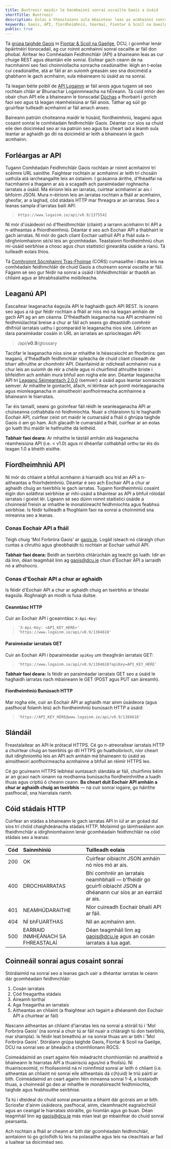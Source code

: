 ```yaml
---
title: Buntreoir maidir le hacmhainní sonraí oscailte Gaois a úsáid
shortTitle: Buntreoir
description: Eolas a theastaíonn sula mbaintear leas as acmhainní sonraí oscailte Gaois
keywords: Gaois, API, fíordheimhniú, téarmaí, Fiontar & Scoil na Gaeilge, DCU
public: true
---
```


Tá [grúpa taighde Gaois](https://www.gaois.ie) in [Fiontar & Scoil na Gaeilge](https://www.dcu.ie/fiontar_scoilnagaeilge/), DCU, i gcomhar lenár bpáirtnéirí tionscadail, ag cur roinnt acmhainní sonraí oscailte ar fáil don phobal. Áirítear leo Comhéadain Feidhmchláir (API) a bhaineann leas as cur chuige REST agus déantáin eile sonraí. Eisítear gach ceann de na hacmhainní seo faoi choinníollacha sonracha ceadúnaithe: léigh an t-eolas cuí ceadúnaithe, atá ar fáil ar an suíomh gréasáin seo sna doiciméid a ghabhann le gach acmhainn, sula mbaineann tú úsáid as na sonraí.  

Tá leagan béite poiblí de [API Logainm](/en/data/logainm/v0.9/api) ar fáil anois agus tugann sé seo rochtain chláir ar Bhunachar Logainmneacha na hÉireann. Tá cuid mhór den obair chun API eile a bhaineann le tionscadal [Dúchas](/en/data/duchas/v0.5/api) a fhorbairt i gcrích faoi seo agus tá leagan réamheisiúna ar fáil anois. Táthar ag súil go gcuirfear tuilleadh acmhainní ar fáil amach anseo.

Baineann patrúin choiteanna maidir le húsáid, fíordheimhniú, leaganú agus cosaint sonraí le comhéadain feidhmchláir Gaois. Déantar cur síos sa chuid eile den doiciméad seo ar na patrúin seo agus ba cheart iad a léamh sula leantar ar aghaidh go dtí na doiciméid ar leith a bhaineann le gach acmhainn.  

## Forléargas ar API

Tugann Comhéadain Feidhmchláir Gaois rochtain ar roinnt acmhainní trí scéimre URL sainithe. Faightear rochtain ar acmhainní ar leith trí chosáin uathúla atá iarcheangailte leis an óstainm. I gcásanna áirithe, d'fhéadfaí na hacmhainní a thagann ar ais a scagadh ach paraiméadair roghnacha iarratais a úsáid. Má éiríonn leis an iarratas, cuirtear acmhainní ar ais i bhfoirm JSON. Mura n-éiríonn leis an iarratas rochtain a fháil ar acmhainn, gheofar, ar a laghad, cód stádais HTTP mar fhreagra ar an iarratas. Seo a leanas sampla d'iarratas bailí API:  

> `https://www.logainm.ie/api/v0.9/1375542`

Ní mór d'úsáideoirí nó d'fheidhmchláir (cliaint) a iarrann acmhainn trí API a n-aitheantas a fhíordheimhniú. Déantar é seo ach Eochair API a thabhairt le gach iarratas. Ní mór do gach cliant Eochair uathúil API a fháil sula n-idirghníomhaíonn sé/sí leis an gcomhéadan. Teastaíonn fíordheimhniú chun mí-úsáid seirbhíse a chosc agus chun staitisticí ginearálta úsáide a rianú. Tá tuilleadh eolais thíos.

Tá [Comhroinnt Sócmhainní Tras-Fhoinse](https://developer.mozilla.org/en-US/docs/Web/HTTP/CORS) (CORS) cumasaithe i dtaca leis na comhéadain feidhmchláir de chuid Gaois a chuireann sonraí oscailte ar fáil. Fágann sé seo gur féidir na sonraí a úsáid i bhfeidhmchláir ar thaobh an chliaint agus ar bhrabhsálaithe móibíleacha.

## Leaganú API

Éascaítear leaganacha éagsúla API le haghaidh gach API REST. Is ionann seo agus a rá gur féidir rochtain a fháil ar níos mó ná leagan amháin de gach API ag an am céanna. D'fhéadfadh leaganacha nua API acmhainní nó feidhmiúlachtaí breise a chur ar fáil ach seans go dteastódh comhréir dhifriúil iarratais uathu i gcomparáid le leaganacha níos sine. Léiríonn an dara paraiméadar cosáin in URL an iarratais an spriocleagan API:  

> /api/**v0.9**/glossary

Tacófar le leaganacha níos sine ar mhaithe le héascaíocht an fhorbróra: gan leaganú, d'fhéadfadh feidhmchláir spleácha de chuid cliant cliseadh de bharr athruithe ar chomhréir API. Déanfaimid ár ndícheall acmhainní nua a chur leis an suíomh de réir a chéile agus ní chuirfimid athruithe briste i bhfeidhm ach amháin mura bhfuil aon rogha eile ann. Déantar leaganacha API trí [Leaganú Séimeantach 2.0.0](https://semver.org/spec/v2.0.0.html) (semver) a úsáid agus leantar sonraíocht semver. Ar mhaithe le gontacht, áfach, ní léirítear ach pointí mórleaganacha agus mionleaganacha in aimsitheoirí aonfhoirmeacha acmhainne a bhaineann le hiarratais.

Tar éis tamaill, seans go gcinnfear fáil réidh le seanleaganacha API ar chúiseanna cothabhála nó feidhmíochta. Nuair a chláraíonn tú le haghaidh Eochair API, cuirfear ceist ort maidir le cumarsáid a fháil ó ghrúpa taighde Gaois ó am go ham. Ach glacadh le cumarsáid a fháil, cuirfear ar an eolas go luath thú maidir le hathruithe dá leithéid.

**Tabhair faoi deara:** Ar mhaithe le tástáil amháin atá leaganacha réamheisiúna API (i.e. < v1.0) agus ní dhéanfar cothabháil orthu tar éis do leagan 1.0 a bheith eisithe.

## Fíordheimhniú API 

Ní mór do chliaint a bhfuil acmhainn á hiarraidh acu tríd an API a n-aitheantas a fhíorhdeimhniú. Déantar é seo ach Eochair API a chur ar aghaidh chuig an tseirbhís le gach iarratas. Tugann fíordheimhniú cosaint éigin don soláthraí seirbhíse ar mhí-úsáid a bhaintear as API a bhfuil rólódáil iarratais i gceist léi. Ligeann sé seo dúinn roinnt staitisticí úsáide a choinneáil freisin ar mhaithe le monatóireacht feidhmíochta agus feabhsú seirbhíse. Is féidir tuilleadh a fhoghlaim faoi na sonraí a choinnímid sna míreanna seo a leanas.  

### Conas Eochair API a fháil 

Téigh chuig 'Mol Forbróra Gaois' ar [gaois.ie](https://www.gaois.ie/). Logáil isteach nó cláraigh chun cuntas a chruthú agus gheobhaidh tú rochtain ar Eochair uathúil API.  

**Tabhair faoi deara:** Beidh an tseirbhís chlárúcháin ag teacht go luath. Idir an dá linn, déan teagmháil linn ag [gaois@dcu.ie](mailto:gaois@dcu.ie) chun d'Eochair API a iarraidh nó a athshocrú.  

### Conas d'Eochair API a chur ar aghaidh 

Is féidir d'Eochair API a chur ar aghaidh chuig an tseirbhís ar bhealaí éagsúla. Roghnaigh an modh is fusa duitse.  

#### Ceanntásc HTTP 

Cuir an Eochair API i gceanntásc `X-Api-Key`: 

> `'X-Api-Key: <API_KEY_HERE>' 'https://www.logainm.ie/api/v0.9/1384618'`

#### Paraiméadar iarratais GET

Cuir an Eochair API i bparaiméadar `apiKey` um theaghrán iarratais GET: 

> `'https://www.logainm.ie/api/v0.9/1384618?apiKey=API_KEY_HERE'`

**Tabhair faoi deara:** Is féidir an paraiméadar iarratais GET seo a úsáid le haghaidh iarratas nach mbaineann le GET (POST agus PUT san áireamh).

#### Fíordheimhniú Bunúsach HTTP

Mar rogha eile, cuir an Eochair API ar aghaidh mar ainm úsáideora (agus pasfhocal folamh leis) ach fíordheimhniú bunúsach HTTP a úsáid:  

> `'https://API_KEY_HERE@www.logainm.ie/api/v0.9/1384618'`

## Slándáil

Freastalaítear an API le prótacal HTTPS. Cé go n-atreoraítear iarratais HTTP a chuirtear chuig an tseirbhís go dtí HTTPS go huathoibríoch, níor cheart duit idirghníomhú leis an API ach amháin má bhaineann tú úsáid as aimsitheoirí aonfhoirmeacha acmhainne a bhfuil an réimír HTTPS leo.  

Cé go gcuireann HTTPS leibhéal suntasach slándála ar fáil, chuirfimis béim ar an gcaoi nach ionann na modhanna bunúsacha fíordheimhnithe a luadh thuas agus criptiú ó cheann ceann. **Ba cheart duit Eochair API amháin a chur ar aghaidh chuig an tseirbhís** — ná cuir sonraí íogaire, go háirithe pasfhocail, sna hiarratais riamh.  

## Cóid stádais HTTP

Cuirfear an stádas a bhaineann le gach iarratas API in iúl ar an gcéad dul síos trí chóid chaighdeánacha stádais HTTP. Molaimid go láimhseálann aon fheidhmchlár a idirghníomhaíonn lenár gcomhéadain feidhmchláir na cóid stádais seo a leanas:

| Cód   | Sainmhíniú                        | Tuilleadh eolais    |
| :---- | :-------------------------------- | :------------------ |
| 200   | OK                                | Cuirfear oibiacht JSON amháin nó níos mó ar ais. |
| 400   | DROCHIARRATAS                     | Bhí comhréir an iarratais neamhbhailí — b'fhéidir go gcuirfí oibiacht JSON a dhéanann cur síos ar an earráid ar ais. |
| 401   | NEAMHÚDARAITHE                    | Níor cuireadh Eochair bhailí API ar fáil. |
| 404   | NÍ bhFUARTHAS                     | Níl an acmhainn ann. |
| 500   | EARRAID INMHEÁNACH SA FHREASTALAÍ | Déan teagmháil linn ag [gaois@dcu.ie](mailto:gaois@dcu.ie) agus an cosán iarratais á lua agat. |

## Coinneáil sonraí agus cosaint sonraí 

Stórálaimid na sonraí seo a leanas gach uair a dhéantar iarratas le ceann dár gcomhéadain feidhmchláir:  

1. Cosán iarratais
2. Cód freagartha stádais
3. Áireamh torthaí
4. Aga freagartha an iarratais
5. Aitheantas an chliaint (a fhaightear ach tagairt a dhéanamh don Eochair API a chuirtear ar fáil)  

Nascann aitheantas an chliaint d'iarratas leis na sonraí a stóráil tú i 'Mol Forbróra Gaois' (na sonraí a chuir tú ar fáil nuair a chláraigh tú don tseirbhís, mar shampla). Is féidir leat breathnú ar na sonraí thuas am ar bith i 'Mol Forbróra Gaois'. Stórálann grúpa taighde Gaois, Fiontar & Scoil na Gaeilge, DCU na sonraí seo ar bhealach a chomhlíonann RGCS.

Coimeádaimid an ceart againn féin méadracht chomhiomlán nó anaithnid a bhaineann le hiarratas API a thuairisciú agus/nó a fhoilsiú. Ní thuairisceoimid, ní fhoilseoimid ná ní roinnfimid sonraí ar leith ó chliant (i.e. aitheantas an chliaint nó sonraí eile aitheantais dá c(h)uid) le tríú páirtí ar bith. Coimeádaimid an ceart againn féin míreanna sonraí 1-4, a liostaíodh thuas, a choinneáil go deo ar mhaithe le monatóireacht feidhmíochta, taighde agus feabhsuithe seirbhíse.   

Tá tú i dteideal do chuid sonraí pearsanta a bhaint dár gcórais am ar bith. Scriosfar d'ainm úsáideora, pasfhocal, ainm, cleamhnacht eagraíochtúil agus an ceangal le hiarratais stóráilte, go hiomlán agus go buan. Déan teagmháil linn ag [gaois@dcu.ie](mailto:gaois@dcu.ie) más mian leat go mbainfear do chuid sonraí pearsanta.  

Ach rochtain a fháil ar cheann ar bith dár gcomhéadain feidhmchláir, aontaíonn tú go gcloífidh tú leis na polasaithe agus leis na cleachtais ar fad a luaitear sa doiciméad seo.  
